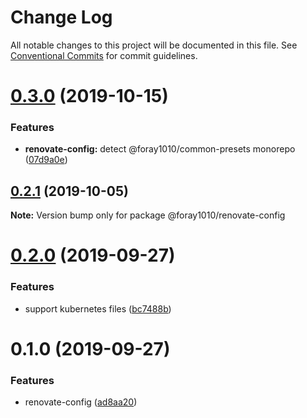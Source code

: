 # Change Log

All notable changes to this project will be documented in this file.
See [Conventional Commits](https://conventionalcommits.org) for commit guidelines.

# [0.3.0](https://github.com/foray1010/common-presets/compare/@foray1010/renovate-config@0.2.1...@foray1010/renovate-config@0.3.0) (2019-10-15)

### Features

- **renovate-config:** detect @foray1010/common-presets monorepo ([07d9a0e](https://github.com/foray1010/common-presets/commit/07d9a0e01beba2b4a0bec5ce8a0c0199f13aab8f))

## [0.2.1](https://github.com/foray1010/common-presets/compare/@foray1010/renovate-config@0.2.0...@foray1010/renovate-config@0.2.1) (2019-10-05)

**Note:** Version bump only for package @foray1010/renovate-config

# [0.2.0](https://github.com/foray1010/common-presets/compare/@foray1010/renovate-config@0.1.0...@foray1010/renovate-config@0.2.0) (2019-09-27)

### Features

- support kubernetes files ([bc7488b](https://github.com/foray1010/common-presets/commit/bc7488b))

# 0.1.0 (2019-09-27)

### Features

- renovate-config ([ad8aa20](https://github.com/foray1010/common-presets/commit/ad8aa20))
